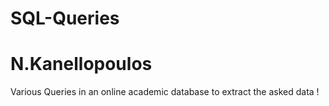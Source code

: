 # SQL-Queries
# N.Kanellopoulos
Various Queries in an online academic database to extract the asked data !
